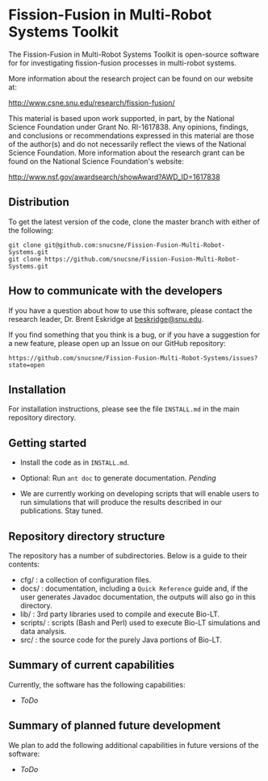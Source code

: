 Fission-Fusion in Multi-Robot Systems Toolkit
=============================================

The Fission-Fusion in Multi-Robot Systems Toolkit is open-source software for for investigating fission-fusion processes in multi-robot systems.  

More information about the research project can be found on our website at:

http://www.csne.snu.edu/research/fission-fusion/


This material is based upon work supported, in part, by the National Science Foundation under Grant No. RI-1617838.  Any opinions, findings, and conclusions or recommendations expressed in this material are those of the author(s) and do not necessarily reflect the views of the National Science Foundation.  More information about the research grant can be found on the National Science Foundation's website:

http://www.nsf.gov/awardsearch/showAward?AWD_ID=1617838



Distribution
------------

To get the latest version of the code, clone the master branch with either of the following:

    git clone git@github.com:snucsne/Fission-Fusion-Multi-Robot-Systems.git
    git clone https://github.com/snucsne/Fission-Fusion-Multi-Robot-Systems.git


How to communicate with the developers
--------------------------------------

If you have a question about how to use this software, please contact the research leader, Dr. Brent Eskridge at beskridge@snu.edu.


If you find something  that you think is a bug, or if you have a suggestion for a new feature, please open up an Issue on our GitHub repository:

    https://github.com/snucsne/Fission-Fusion-Multi-Robot-Systems/issues?state=open


Installation
------------

For installation instructions, please see the file `INSTALL.md` in the main repository directory. 


Getting started
---------------

* Install the code as in `INSTALL.md`.

* Optional: Run `ant doc` to generate documentation. *Pending*

* We are currently working on developing scripts that will enable users to run simulations that will produce the results described in our publications.  Stay tuned.


Repository directory structure
------------------------------

The repository has a number of subdirectories. Below is a guide to their contents:

* cfg/ :      a collection of configuration files.
* docs/ :      documentation, including a `Quick Reference` guide and, if the
              user generates Javadoc documentation, the outputs
              will also go in this directory.
* lib/ :      3rd party libraries used to compile and execute Bio-LT.
* scripts/ :  scripts (Bash and Perl) used to execute Bio-LT simulations
              and data analysis.
* src/ :      the source code for the purely Java portions of Bio-LT.


Summary of current capabilities
-------------------------------

Currently, the software has the following capabilities:

* *ToDo*


Summary of planned future development
-------------------------------------
We plan to add the following additional capabilities in future versions of the software:

* *ToDo*
